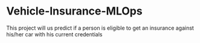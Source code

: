 # Vehicle-Insurance-MLOps
This project will us predict if a person is eligible to get an insurance against his/her car with his current credentials
